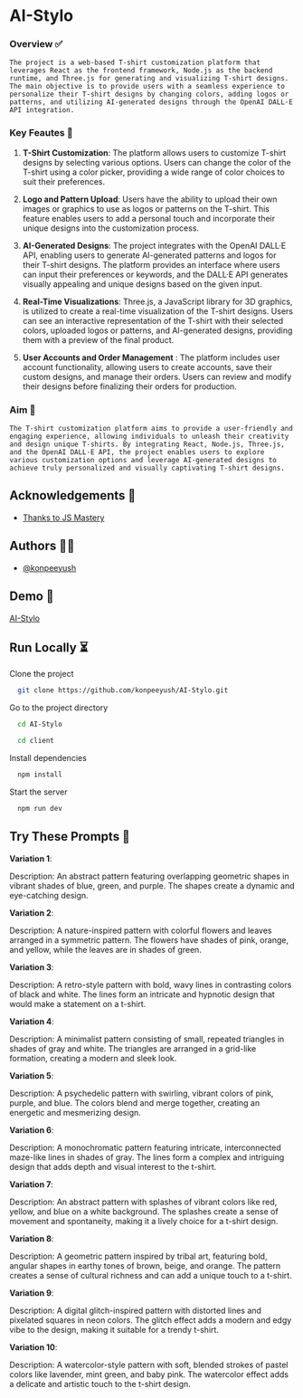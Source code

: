 # AI-Stylo

### Overview ✅

``
The project is a web-based T-shirt customization platform that leverages React as the frontend framework, Node.js as the backend runtime, and Three.js for generating and visualizing T-shirt designs. The main objective is to provide users with a seamless experience to personalize their T-shirt designs by changing colors, adding logos or patterns, and utilizing AI-generated designs through the OpenAI DALL·E API integration.
``

### Key Feautes 🔑

1. **T-Shirt Customization**: The platform allows users to customize T-shirt designs by selecting various options. Users can change the color of the T-shirt using a color picker, providing a wide range of color choices to suit their preferences.

2. **Logo and Pattern Upload**: Users have the ability to upload their own images or graphics to use as logos or patterns on the T-shirt. This feature enables users to add a personal touch and incorporate their unique designs into the customization process.

3. **AI-Generated Designs**: The project integrates with the OpenAI DALL·E API, enabling users to generate AI-generated patterns and logos for their T-shirt designs. The platform provides an interface where users can input their preferences or keywords, and the DALL·E API generates visually appealing and unique designs based on the given input.

4. **Real-Time Visualizations**: Three.js, a JavaScript library for 3D graphics, is utilized to create a real-time visualization of the T-shirt designs. Users can see an interactive representation of the T-shirt with their selected colors, uploaded logos or patterns, and AI-generated designs, providing them with a preview of the final product.

5. **User Accounts and Order Management** : The platform includes user account functionality, allowing users to create accounts, save their custom designs, and manage their orders. Users can review and modify their designs before finalizing their orders for production.

### Aim 🫡

``The T-shirt customization platform aims to provide a user-friendly and engaging experience, allowing individuals to unleash their creativity and design unique T-shirts. By integrating React, Node.js, Three.js, and the OpenAI DALL·E API, the project enables users to explore various customization options and leverage AI-generated designs to achieve truly personalized and visually captivating T-shirt designs.``
## Acknowledgements 🙏

 - [Thanks to JS Mastery](https://www.youtube.com/watch?v=ZqEa8fTxypQ)



## Authors 🧑‍💻

- [@konpeeyush](https://github.com/konpeeyush)


## Demo 🚀

[AI-Stylo](https://konpeeyush-ai-stylo-q3cv2z299-konpeeyush.vercel.app/)
## Run Locally ⏳

Clone the project

```bash
  git clone https://github.com/konpeeyush/AI-Stylo.git
```

Go to the project directory

```bash
  cd AI-Stylo
```

```bash
  cd client
```

Install dependencies

```bash
  npm install
```

Start the server

```bash
  npm run dev
```
## Try These Prompts 🤔

**Variation 1**:

Description: An abstract pattern featuring overlapping geometric shapes in vibrant shades of blue, green, and purple. The shapes create a dynamic and eye-catching design.

**Variation 2**:

Description: A nature-inspired pattern with colorful flowers and leaves arranged in a symmetric pattern. The flowers have shades of pink, orange, and yellow, while the leaves are in shades of green.

**Variation 3**:

Description: A retro-style pattern with bold, wavy lines in contrasting colors of black and white. The lines form an intricate and hypnotic design that would make a statement on a t-shirt.

**Variation 4**:

Description: A minimalist pattern consisting of small, repeated triangles in shades of gray and white. The triangles are arranged in a grid-like formation, creating a modern and sleek look.

**Variation 5**:

Description: A psychedelic pattern with swirling, vibrant colors of pink, purple, and blue. The colors blend and merge together, creating an energetic and mesmerizing design.

**Variation 6**:

Description: A monochromatic pattern featuring intricate, interconnected maze-like lines in shades of gray. The lines form a complex and intriguing design that adds depth and visual interest to the t-shirt.

**Variation 7**:

Description: An abstract pattern with splashes of vibrant colors like red, yellow, and blue on a white background. The splashes create a sense of movement and spontaneity, making it a lively choice for a t-shirt design.

**Variation 8**:

Description: A geometric pattern inspired by tribal art, featuring bold, angular shapes in earthy tones of brown, beige, and orange. The pattern creates a sense of cultural richness and can add a unique touch to a t-shirt.

**Variation 9**:

Description: A digital glitch-inspired pattern with distorted lines and pixelated squares in neon colors. The glitch effect adds a modern and edgy vibe to the design, making it suitable for a trendy t-shirt.

**Variation 10**:

Description: A watercolor-style pattern with soft, blended strokes of pastel colors like lavender, mint green, and baby pink. The watercolor effect adds a delicate and artistic touch to the t-shirt design.

